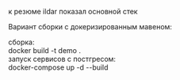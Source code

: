 к резюме ildar показал основной стек

Вариант сборки с докеризированным мавеном:

сборка:<br> 
    docker build -t demo .
<br>запуск сервисов с постгресом:<br>
    docker-compose up -d --build
